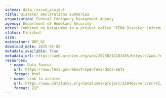 ```yaml
---
schema: data_rescue_project 
title: Disaster Declarations Summaries
organization: Federal Emergency Management Agency
agency: Department of Homeland Security
notes: Combined on DataLumos in a project called "FEMA Disaster Information", mirroring grouping on OpenFEMA page
status: Finished
size: 
maintainer: DRP,DL
download_date: 2025-02-08
metadata_available: True
metadata_url: https://web.archive.org/web/20250213183405/https://www.fema.gov/openfema-data-page/disaster-declarations-summaries-v2
resources:
  - name: Data Source
    url: https://www.fema.gov/about/openfema/data-sets
    format: html
  - name: Link to archive
    url: https://www.datalumos.org/datalumos/project/218462/version/V1/view
    format: ZIP
---
```

